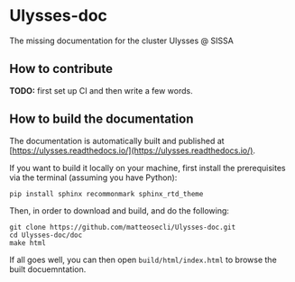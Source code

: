# Ulysses-doc

The missing documentation for the cluster Ulysses @ SISSA


## How to contribute

**TODO:** first set up CI and then write a few words.


## How to build the documentation

The documentation is automatically built and published at [https://ulysses.readthedocs.io/](https://ulysses.readthedocs.io/).

If you want to build it locally on your machine, first install the prerequisites via the terminal (assuming you have Python):
```console
pip install sphinx recommonmark sphinx_rtd_theme
```

Then, in order to download and build, and do the following:

```console
git clone https://github.com/matteosecli/Ulysses-doc.git
cd Ulysses-doc/doc
make html
```

If all goes well, you can then open `build/html/index.html` to browse the built docuemntation.
